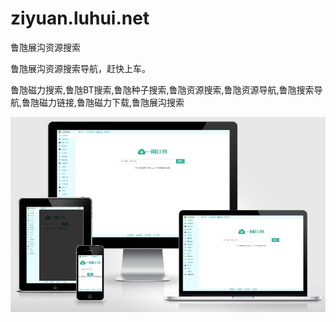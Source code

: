 # ziyuan.luhui.net
鲁虺展沟资源搜索

鲁虺展沟资源搜索导航，赶快上车。

鲁虺磁力搜索,鲁虺BT搜索,鲁虺种子搜索,鲁虺资源搜索,鲁虺资源导航,鲁虺搜索导航,鲁虺磁力链接,鲁虺磁力下载,鲁虺展沟搜索


<p><a target="_blank" rel="noopener noreferrer" href="网页框架鲁虺巴士资源搜索导航赶快上车截图_20201029130849.jpg"><img src="网页框架鲁虺巴士资源搜索导航赶快上车截图_20201029130849.jpg" alt="展示1" style="max-width:100%;"></a></p>





















